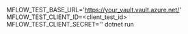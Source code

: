MFLOW_TEST_BASE_URL='https://your_vault.vault.azure.net/' MFLOW_TEST_CLIENT_ID=<client_test_id> MFLOW_TEST_CLIENT_SECRET='<password>' dotnet run

